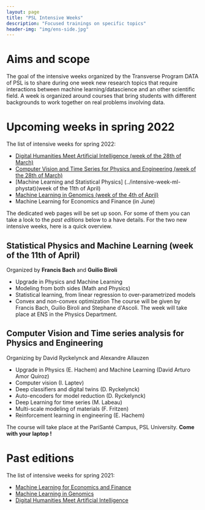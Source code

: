 ```yaml
---
layout: page
title: "PSL Intensive Weeks"
description: "Focused trainings on specific topics"
header-img: "img/ens-side.jpg"
---
```




# Aims and scope
The goal of the intensive weeks organized by the Transverse Program
DATA of PSL is to share during one week new research topics that require
interactions between machine learning/datascience and an other
scientific field. A week is organized around courses that bring
students with different backgrounds to work together on real problems
involving data.





# Upcoming weeks in spring 2022

The list of intensive weeks for spring 2022:


- [Digital Humanities Meet Artificial Intelligence (week of the 28th of March)](../intensive-week-dhai-2022)
- [Computer Vision and Time Series for Physics and Engineering (week of the 28th of March)](../intensive-week-cvforphy-2022)
- [Machine Learning and Statistical Physics] (../intensive-week-ml-phystat)(week of the 11th of April)
- [Machine Learning in Genomics (week of the 4th of April)](../intensive-week-genomics-2022)
- Machine Learning for Economics and Finance (in June)


The dedicated web pages will be set up soon. For some of them you can take a look to the *past editions* below to a have details.
For the two new intensive weeks, here is a quick overview.

## Statistical Physics and Machine Learning (week of the 11th of April)
Organized by **Francis Bach** and **Guilio Biroli**
- Upgrade in Physics and Machine Learning
- Modeling from both sides (Math and Physics)
- Statistical learning, from linear regression to over-parametrized models
- Convex and non-convex optimization
The course will be given by Francis Bach, Guilio Biroli and Stephane d'Ascoli.
The week will take place at ENS in the Physics Department.



## Computer Vision and Time series analysis for Physics and Engineering
Organizing by David Ryckelynck and Alexandre Allauzen
- Upgrade in Physics (E. Hachem) and Machine Learning (David Arturo Amor Quiroz)
- Computer vision (I. Laptev)
- Deep classifiers and digital twins (D. Ryckelynck)
- Auto-encoders for model reduction (D. Ryckelynck)
- Deep Learning for time series (M. Labeau)
- Multi-scale modeling of materials (F. Fritzen)
- Reinforcement learning in engineering (E. Hachem)


The course will take place at the  PariSanté Campus, PSL University.  **Come with your laptop !**





# Past editions
The list of intensive weeks for spring 2021:
- [Machine Learning for Economics and Finance](../past/intensive-week-ecofi-2021)
- [Machine Learning in Genomics](../past/intensive-week-genomics-2021)
- [Digital Humanities Meet Artificial Intelligence](../past/intensive-week-dhai-2021)
